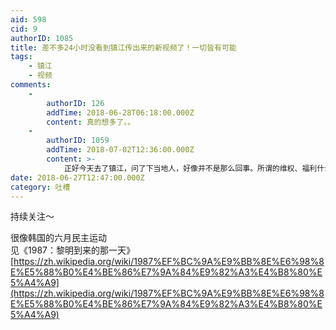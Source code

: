 ```yaml
---
aid: 598
cid: 9
authorID: 1085
title: 差不多24小时没看到镇江传出来的新视频了！一切皆有可能
tags:
    - 镇江
    - 视频
comments:
    -
        authorID: 126
        addTime: 2018-06-28T06:18:00.000Z
        content: 真的想多了。。
    -
        authorID: 1059
        addTime: 2018-07-02T12:36:00.000Z
        content: >-
            正好今天去了镇江，问了下当地人，好像并不是那么回事。所谓的维权、福利什么的可能只是幌子，不是那个样子的。不过具体的事情政府和当事人都没有出来说明。
date: 2018-06-27T12:47:00.000Z
category: 吐槽
---
```


持续关注～

很像韩国的六月民主运动  
见《1987：黎明到来的那一天》  
[https://zh.wikipedia.org/wiki/1987%EF%BC%9A%E9%BB%8E%E6%98%8E%E5%88%B0%E4%BE%86%E7%9A%84%E9%82%A3%E4%B8%80%E5%A4%A9](https://zh.wikipedia.org/wiki/1987%EF%BC%9A%E9%BB%8E%E6%98%8E%E5%88%B0%E4%BE%86%E7%9A%84%E9%82%A3%E4%B8%80%E5%A4%A9)
